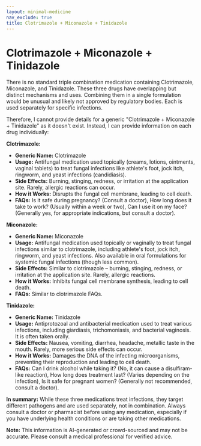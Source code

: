 ```yaml
---
layout: minimal-medicine
nav_exclude: true
title: Clotrimazole + Miconazole + Tinidazole
---
```


# Clotrimazole + Miconazole + Tinidazole

There is no standard triple combination medication containing Clotrimazole, Miconazole, and Tinidazole.  These three drugs have overlapping but distinct mechanisms and uses.  Combining them in a single formulation would be unusual and likely not approved by regulatory bodies.  Each is used separately for specific infections.

Therefore, I cannot provide details for a generic "Clotrimazole + Miconazole + Tinidazole" as it doesn't exist.  Instead, I can provide information on each drug individually:


**Clotrimazole:**

* **Generic Name:** Clotrimazole
* **Usage:** Antifungal medication used topically (creams, lotions, ointments, vaginal tablets) to treat fungal infections like athlete's foot, jock itch, ringworm, and yeast infections (candidiasis).
* **Side Effects:**  Burning, stinging, redness, or irritation at the application site.  Rarely, allergic reactions can occur.
* **How it Works:**  Disrupts the fungal cell membrane, leading to cell death.
* **FAQs:**  Is it safe during pregnancy? (Consult a doctor),  How long does it take to work? (Usually within a week or two), Can I use it on my face? (Generally yes, for appropriate indications, but consult a doctor).


**Miconazole:**

* **Generic Name:** Miconazole
* **Usage:** Antifungal medication used topically or vaginally to treat fungal infections similar to clotrimazole, including athlete's foot, jock itch, ringworm, and yeast infections. Also available in oral formulations for systemic fungal infections (though less common).
* **Side Effects:** Similar to clotrimazole – burning, stinging, redness, or irritation at the application site. Rarely, allergic reactions.
* **How it Works:**  Inhibits fungal cell membrane synthesis, leading to cell death.
* **FAQs:** Similar to clotrimazole FAQs.


**Tinidazole:**

* **Generic Name:** Tinidazole
* **Usage:** Antiprotozoal and antibacterial medication used to treat various infections, including giardiasis, trichomoniasis, and bacterial vaginosis. It is often taken orally.
* **Side Effects:** Nausea, vomiting, diarrhea, headache, metallic taste in the mouth.  Rarely, more serious side effects can occur.
* **How it Works:**  Damages the DNA of the infecting microorganisms, preventing their reproduction and leading to cell death.
* **FAQs:** Can I drink alcohol while taking it? (No, it can cause a disulfiram-like reaction), How long does treatment last? (Varies depending on the infection), Is it safe for pregnant women? (Generally not recommended, consult a doctor).


**In summary:**  While these three medications treat infections, they target different pathogens and are used separately, not in combination.  Always consult a doctor or pharmacist before using any medication, especially if you have underlying health conditions or are taking other medications.


**Note:** This information is AI-generated or crowd-sourced and may not be accurate. Please consult a medical professional for verified advice.